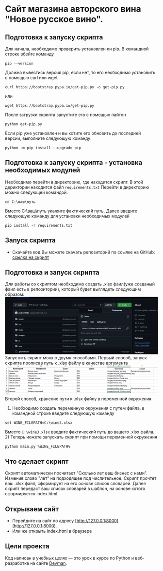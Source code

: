 # Сайт магазина авторского вина "Новое русское вино".

## Подготовка к запуску скрипта
Для начала, необходимо проверить установлен ли pip.
В командной строке вбейте команду
```
pip --version
```
Должна вывестись версия pip, если нет, то его необходимо установить с помощью curl или wget
```
curl https://bootstrap.pypa.io/get-pip.py -o get-pip.py
```
или
```
wget https://bootstrap.pypa.io/get-pip.py
```
После загрузки скрипта запустите его с помощью пайтон
```
python get-pip.py
```
Если pip уже установлен и вы хотите его обновить до последней версии, выполните следующую команду:
```
python -m pip install --upgrade pip
```
## Подготовка к запуску скрипта - установка необходимых модулей
Необходимо перейти в директорию, где находится скрипт. В этой дериктории находится файл ```requirements.txt```
Перейти в директорию можно следующей командой:
```
cd C:\ваш\путь
```
Вместо C:\ваш\путь укажите фактический путь.
Далее введите следующую команду для установки необходимых модулей
```
pip install -r requirements.txt
```

## Запуск скрипта
- Скачайте код
Вы можете скачать репозиторий по ссылке на GitHub: [ссылка на скрипт](https://github.com/Andrey9045/lesson14.1)

## Подготовка и запуск скрипта
Для работы со скриптом необходимо создать .xlsx фаил(уже созданый фаил есть в репозитории), который будет выглядеть следующим образом:
![Фото](https://raw.githubusercontent.com/Andrey9045/photo/refs/heads/main/1.png)
Запустить скрипт можно двумя способами.
Первый способ, запуск скрипта прописав путь к .xlsx файлу в качестве аргумента
![Фото](https://raw.githubusercontent.com/Andrey9045/photo/refs/heads/main/2.png)
Второй способ, хранение пути к .xlsx файлу в переменной окружения
1) Необходимо создать переменную окружения с путем файла, в командной строке введите следующую команду
```
set WINE_FILEPATH=С:\wine3.xlsx
```
Вместо ```C:\wine3.xlsx``` введите фактический путь до вашего .xlsx файла.
2) Теперь иожете запускать скрипт при помощи переменной окружения
```
python main.py %WINE_FILEPATH%
```
## Что сделает скрипт
Скрипт автоматически посчитает "Сколько лет ваш бизнес с нами". Изменив слово "лет" на подходящее под числительное.
Скрипт прочтет ваш .xlsx файл, сформирует на его основе список словарей. Далее скрипт передаст ваш список словарей в шаблон, на основе котого сформируется index.html.
## Открываем сайт 
- Перейдите на сайт по адресу [http://127.0.0.1:8000](http://127.0.0.1:8000).
- Или же открыть index.html в браузере

## Цели проекта

Код написан в учебных целях — это урок в курсе по Python и веб-разработке на сайте [Devman](https://dvmn.org).
